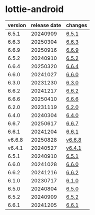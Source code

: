 # lottie-android	


|version|release date|changes|
|---|---|---|
|6.5.1|20240909|[6.5.1](./6.5.1-20240909.md)|
|6.6.3|20250304|[6.6.3](./6.6.3-20250304.md)|
|6.6.9|20250916|[6.6.9](./6.6.9-20250916.md)|
|6.5.2|20240910|[6.5.2](./6.5.2-20240910.md)|
|6.6.4|20250320|[6.6.4](./6.6.4-20250320.md)|
|6.6.0|20241027|[6.6.0](./6.6.0-20241027.md)|
|6.3.0|20231230|[6.3.0](./6.3.0-20231230.md)|
|6.6.2|20241217|[6.6.2](./6.6.2-20241217.md)|
|6.6.6|20250410|[6.6.6](./6.6.6-20250410.md)|
|6.2.0|20231119|[6.2.0](./6.2.0-20231119.md)|
|6.4.0|20240304|[6.4.0](./6.4.0-20240304.md)|
|6.6.7|20250617|[6.6.7](./6.6.7-20250617.md)|
|6.6.1|20241204|[6.6.1](./6.6.1-20241204.md)|
|v6.6.8|20250828|[v6.6.8](./v6.6.8-20250828.md)|
|v6.4.1|20240527|[v6.4.1](./v6.4.1-20240527.md)|
|6.5.1|20240910|[6.5.1](./6.5.1-20240910.md)|
|6.6.0|20241028|[6.6.0](./6.6.0-20241028.md)|
|6.6.2|20241216|[6.6.2](./6.6.2-20241216.md)|
|6.1.0|20230717|[6.1.0](./6.1.0-20230717.md)|
|6.5.0|20240804|[6.5.0](./6.5.0-20240804.md)|
|6.5.2|20240909|[6.5.2](./6.5.2-20240909.md)|
|6.6.1|20241205|[6.6.1](./6.6.1-20241205.md)|
